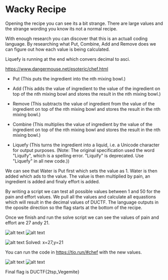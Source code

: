 Wacky Recipe
============

Opening the recipe you can see its a bit strange. There are large values and the strange wording you know its not a normal recipe.

With enough research you can discover that this is an actuall coding language. By researching what Put, Combine, Add and Remove does we can figure out how each value is being calculated.

Liquefy is running at the end which convers decimal to asci.

https://www.dangermouse.net/esoteric/chef.html

- Put (This puts the ingredient into the nth mixing bowl.)

- Add (This adds the value of ingredient to the value of the ingredient on top of the nth mixing bowl and stores the result in the nth mixing bowl.)

- Remove (This subtracts the value of ingredient from the value of the ingredient on top of the nth mixing bowl and stores the result in the nth mixing bowl.)

- Combine (This multiplies the value of ingredient by the value of the ingredient on top of the nth mixing bowl and stores the result in the nth mixing bowl.)

- Liquefy (This turns the ingredient into a liquid, i.e. a Unicode character for output purposes. (Note: The original specification used the word "Liquify", which is a spelling error. "Liquify" is deprecated. Use "Liquefy" in all new code.))

We can see that Water is Put first which sets the value as 1. Water is then added which ads to the value. The value is then multiplied by pain, an ingredient is added and finaly effort is added.

By writing a script we can test all possible values between 1 and 50 for the pain and effort values. We pull all the values and calculate all equastions which will result in the decimal values of DUCTF. The language outputs in the oposite direction so the flag starts at the bottom of the recipe.

Once we finish and run the solve script we can see the values of pain and effort are 27 andy 21.

![alt text](script1.png)
![alt text](script2.png)

![alt text](scriptRun.png)
Solved: x=27,y=21

You can run the code in https://tio.run/#chef with the new values.

![alt text](tio1.png)
![alt text](tio2.png)

Final flag is DUCTF{2tsp_Vegemite}